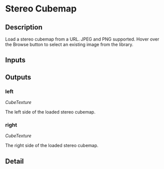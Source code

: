 # Stereo Cubemap

## Description
Load a stereo cubemap from a URL. JPEG and PNG supported. Hover over the Browse button to select an existing image from the library.

## Inputs
## Outputs
### left

*CubeTexture*

The left side of the loaded stereo cubemap.

### right

*CubeTexture*

The right side of the loaded stereo cubemap.

## Detail

